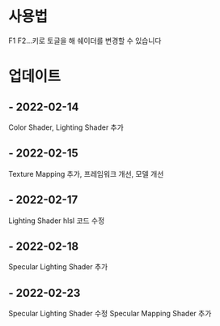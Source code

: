 # 사용법

F1 F2...키로 토글을 해 쉐이더를 변경할 수 있습니다

# 업데이트

## - 2022-02-14
  Color Shader, Lighting Shader 추가
## - 2022-02-15
  Texture Mapping 추가, 프레임워크 개선, 모델 개선
## - 2022-02-17
  Lighting Shader hlsl 코드 수정
## - 2022-02-18
  Specular Lighting Shader 추가
## - 2022-02-23
  Specular Lighting Shader 수정
  Specular Mapping Shader 추가
